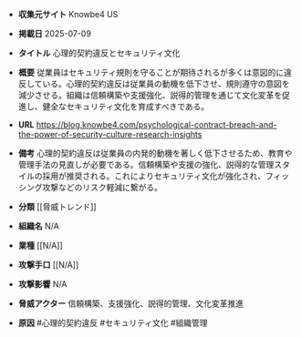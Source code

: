 - **収集元サイト**
Knowbe4 US

- **掲載日**
2025-07-09

- **タイトル**
心理的契約違反とセキュリティ文化

- **概要**
従業員はセキュリティ規則を守ることが期待されるが多くは意図的に違反している。心理的契約違反は従業員の動機を低下させ、規則遵守の意図を減少させる。組織は信頼構築や支援強化、説得的管理を通じて文化変革を促進し、健全なセキュリティ文化を育成すべきである。

- **URL**
https://blog.knowbe4.com/psychological-contract-breach-and-the-power-of-security-culture-research-insights

- **備考**
心理的契約違反は従業員の内発的動機を著しく低下させるため、教育や管理手法の見直しが必要である。信頼構築や支援の強化、説得的な管理スタイルの採用が推奨される。これによりセキュリティ文化が強化され、フィッシング攻撃などのリスク軽減に繋がる。

- **分類**
[[脅威トレンド]]

- **組織名**
N/A

- **業種**
[[N/A]]

- **攻撃手口**
[[N/A]]

- **攻撃影響**
N/A

- **脅威アクター**
信頼構築、支援強化、説得的管理、文化変革推進

- **原因**
#心理的契約違反 #セキュリティ文化 #組織管理
